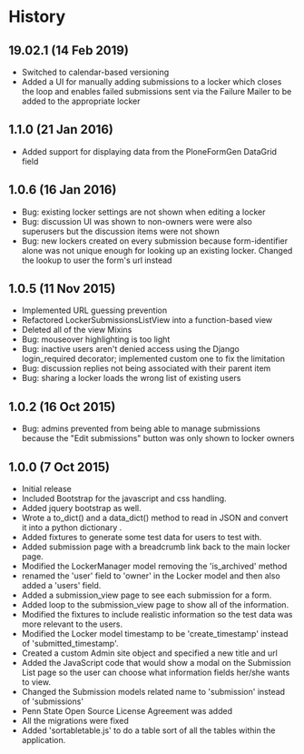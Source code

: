 # History

## 19.02.1 (14 Feb 2019)

* Switched to calendar-based versioning
* Added a UI for manually adding submissions to a locker which closes the
  loop and enables failed submissions sent via the Failure Mailer to be
  added to the appropriate locker


## 1.1.0 (21 Jan 2016)

* Added support for displaying data from the PloneFormGen DataGrid field


## 1.0.6 (16 Jan 2016)

* Bug: existing locker settings are not shown when editing a locker
* Bug: discussion UI was shown to non-owners were were also superusers but
  the discussion items were not shown
* Bug: new lockers created on every submission because form-identifier alone
  was not unique enough for looking up an existing locker. Changed the lookup
  to user the form's url instead


## 1.0.5 (11 Nov 2015)

* Implemented URL guessing prevention
* Refactored LockerSubmissionsListView into a function-based view
* Deleted all of the view Mixins
* Bug: mouseover highlighting is too light
* Bug: inactive users aren't denied access using the Django login_required
  decorator; implemented custom one to fix the limitation
* Bug: discussion replies not being associated with their parent item
* Bug: sharing a locker loads the wrong list of existing users


## 1.0.2 (16 Oct 2015)

* Bug: admins prevented from being able to manage submissions because the
  "Edit submissions" button was only shown to locker owners


## 1.0.0 (7 Oct 2015)

* Initial release
* Included Bootstrap for the javascript and css handling.
* Added jquery bootstrap as well.
* Wrote a to_dict() and a data_dict() method to read in JSON and convert it into a python dictionary .
* Added fixtures to generate some test data for users to test with.
* Added submission page with a breadcrumb link back to the main locker page.
* Modified the LockerManager model removing the 'is_archived' method
* renamed the 'user' field to 'owner' in the Locker model and then also added a 'users' field.
* Added a submission_view page to see each submission for a form.
* Added loop to the submission_view page to show all of the information.
* Modified the fixtures to include realistic information so the test data was more relevant to the users.
* Modified the Locker model timestamp to be 'create_timestamp' instead of 'submitted_timestamp'.
* Created a custom Admin site object and specified a new title and url
* Added the JavaScript code that would show a modal on the Submission List page so the user can choose what information fields her/she wants to view.
* Changed the Submission models related name to 'submission' instead of 'submissions'
* Penn State Open Source License Agreement was added
* All the migrations were fixed
* Added 'sortabletable.js' to do a table sort of all the tables within the application.